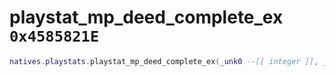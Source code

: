 # playstat_mp_deed_complete_ex `0x4585821E`

```lua
natives.playstats.playstat_mp_deed_complete_ex(_unk0 --[[ integer ]], _unk1 --[[ integer ]], _unk2 --[[ integer ]], _unk3 --[[ integer ]])
```